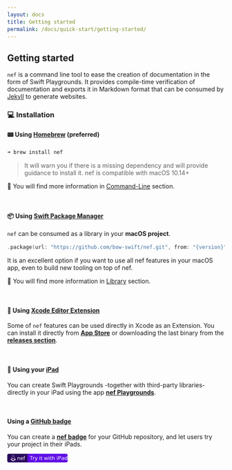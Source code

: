 ```yaml
---
layout: docs
title: Getting started
permalink: /docs/quick-start/getting-started/
---
```


## Getting started
 `nef` is a command line tool to ease the creation of documentation in the form of Swift Playgrounds. It provides compile-time verification of documentation and exports it in Markdown format that can be consumed by [Jekyll](https://jekyllrb.com/) to generate websites.

### 💻 Installation

#### 📟 Using [Homebrew](https://github.com/bow-swift/homebrew-nef) (preferred)

 ```bash
 ➜ brew install nef
 ```

 > It will warn you if there is a missing dependency and will provide guidance to install it. nef is compatible with macOS 10.14+

 📣 You will find more information in [Command-Line](/docs/command-line/creating-a-nef-playground/) section.

 &nbsp;

#### 📦 Using [Swift Package Manager](https://developer.apple.com/documentation/xcode/creating_a_swift_package_with_xcode)

 `nef` can be consumed as a library in your **macOS project**.

 ```swift
 .package(url: "https://github.com/bow-swift/nef.git", from: "{version}")
 ```

 It is an excellent option if you want to use all nef features in your macOS app, even to build new tooling on top of nef.

 📣 You will find more information in [Library](/docs/library/how-to-use-nef-library/) section.
 
 &nbsp;

#### 🔌 Using [Xcode Editor Extension](https://github.com/bow-swift/nef-plugin)

 Some of `nef` features can be used directly in Xcode as an Extension. You can install it directly from [**App Store**](https://apps.apple.com/app/nef/id1479391704?mt=8) or downloading the last binary from the [**releases section**](https://github.com/bow-swift/nef-plugin/releases).
 
  &nbsp;
 
#### 📲 Using your [iPad](https://github.com/bow-swift/nef-editor-client)

 You can create Swift Playgrounds -together with third-party libraries- directly in your iPad using the app [**nef Playgrounds**](https://apps.apple.com/us/app/nef-playgrounds/id1511012848).

 &nbsp;

#### Using a [GitHub badge](https://github.com/bow-swift/nef-playgrounds-badge)

 You can create a [**nef badge**](badge.bow-swift.io) for your GitHub repository, and let users try your project in their iPads.

 <img src="https://raw.githubusercontent.com/bow-swift/bow-art/master/badges/nef-playgrounds-badge.svg" alt="bow Playground" style="height:20px">
 
